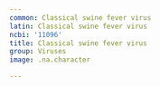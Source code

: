 ```yaml
---
common: Classical swine fever virus
latin: Classical swine fever virus
ncbi: '11096'
title: Classical swine fever virus
group: Viruses
image: .na.character

---
```

